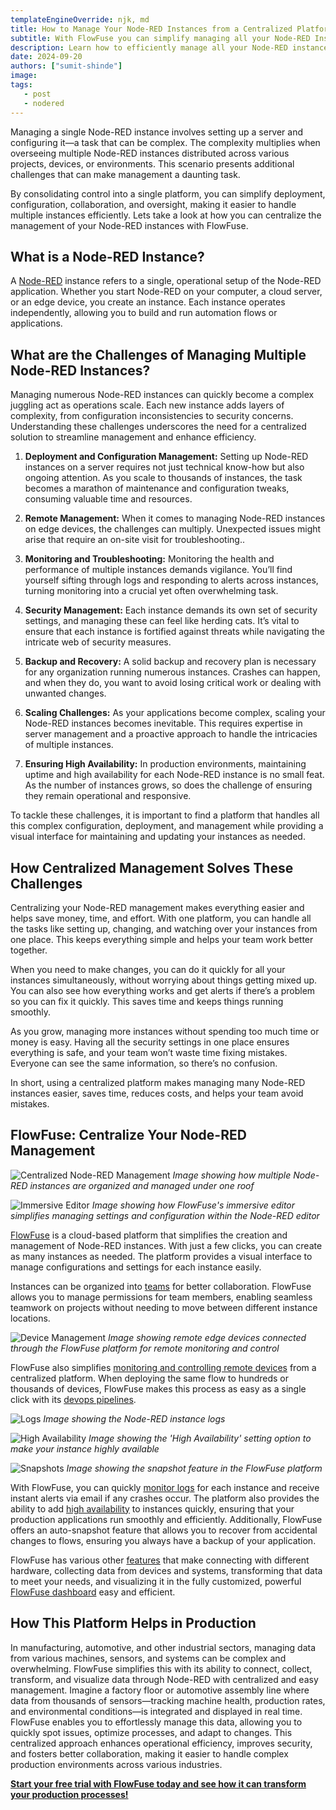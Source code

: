 ```yaml
---
templateEngineOverride: njk, md
title: How to Manage Your Node-RED Instances from a Centralized Platform
subtitle: With FlowFuse you can simplify managing all your Node-RED Instances
description: Learn how to efficiently manage all your Node-RED instances from a single location with FlowFuse to streamline operations.
date: 2024-09-20
authors: ["sumit-shinde"]
image: 
tags:
   - post
   - nodered
---
```


Managing a single Node-RED instance involves setting up a server and configuring it—a task that can be complex. The complexity multiplies when overseeing multiple Node-RED instances distributed across various projects, devices, or environments. This scenario presents additional challenges that can make management a daunting task.

By consolidating control into a single platform, you can simplify deployment, configuration, collaboration, and oversight, making it easier to handle multiple instances efficiently. Lets take a look at how you can centralize the management of your Node-RED instances with FlowFuse. 

## What is a Node-RED Instance?

A [Node-RED](/node-red/) instance refers to a single, operational setup of the Node-RED application. Whether you start Node-RED on your computer, a cloud server, or an edge device, you create an instance. Each instance operates independently, allowing you to build and run automation flows or applications.

## What are the Challenges of Managing Multiple Node-RED Instances?

Managing numerous Node-RED instances can quickly become a complex juggling act as operations scale. Each new instance adds layers of complexity, from configuration inconsistencies to security concerns. Understanding these challenges underscores the need for a centralized solution to streamline management and enhance efficiency.

1. **Deployment and Configuration Management:** Setting up Node-RED instances on a server requires not just technical know-how but also ongoing attention. As you scale to thousands of instances, the task becomes a marathon of maintenance and configuration tweaks, consuming valuable time and resources.

2. **Remote Management:** When it comes to managing Node-RED instances on edge devices, the challenges can multiply. Unexpected issues might arise that require an on-site visit for troubleshooting..

3. **Monitoring and Troubleshooting:** Monitoring the health and performance of multiple instances demands vigilance. You’ll find yourself sifting through logs and responding to alerts across instances, turning monitoring into a crucial yet often overwhelming task.

4. **Security Management:** Each instance demands its own set of security settings, and managing these can feel like herding cats. It’s vital to ensure that each instance is fortified against threats while navigating the intricate web of security measures.

5. **Backup and Recovery:** A solid backup and recovery plan is necessary for any organization running numerous instances. Crashes can happen, and when they do, you want to avoid losing critical work or dealing with unwanted changes.

6. **Scaling Challenges:** As your applications become complex, scaling your Node-RED instances becomes inevitable. This requires expertise in server management and a proactive approach to handle the intricacies of multiple instances.

7. **Ensuring High Availability:** In production environments, maintaining uptime and high availability for each Node-RED instance is no small feat. As the number of instances grows, so does the challenge of ensuring they remain operational and responsive.

To tackle these challenges, it is important to find a platform that handles all this complex configuration, deployment, and management while providing a visual interface for maintaining and updating your instances as needed.

## How Centralized Management Solves These Challenges

Centralizing your Node-RED management makes everything easier and helps save money, time, and effort. With one platform, you can handle all the tasks like setting up, changing, and watching over your instances from one place. This keeps everything simple and helps your team work better together.

When you need to make changes, you can do it quickly for all your instances simultaneously, without worrying about things getting mixed up. You can also see how everything works and get alerts if there’s a problem so you can fix it quickly. This saves time and keeps things running smoothly.

As you grow, managing more instances without spending too much time or money is easy. Having all the security settings in one place ensures everything is safe, and your team won’t waste time fixing mistakes. Everyone can see the same information, so there’s no confusion.

In short, using a centralized platform makes managing many Node-RED instances easier, saves time, reduces costs, and helps your team avoid mistakes.

## FlowFuse: Centralize Your Node-RED Management

![Centralized Node-RED Management](./images/instances.png)
_Image showing how multiple Node-RED instances are organized and managed under one roof_

![Immersive Editor](./images/imersive-editor.png)
_Image showing how FlowFuse's immersive editor simplifies managing settings and configuration within the Node-RED editor_

[FlowFuse](/) is a cloud-based platform that simplifies the creation and management of Node-RED instances. With just a few clicks, you can create as many instances as needed. The platform provides a visual interface to manage configurations and settings for each instance easily. 

Instances can be organized into [teams](/docs/user/team/#teams) for better collaboration. FlowFuse allows you to manage permissions for team members, enabling seamless teamwork on projects without needing to move between different instance locations.

![Device Management](./images/devices.png)
_Image showing remote edge devices connected through the FlowFuse platform for remote monitoring and control_

FlowFuse also simplifies [monitoring and controlling remote devices](/solutions/device-management/) from a centralized platform. When deploying the same flow to hundreds or thousands of devices, FlowFuse makes this process as easy as a single click with its [devops pipelines](/docs/user/devops-pipelines/#devops-pipelines).

![Logs](./images/log.png)
_Image showing the Node-RED instance logs_

![High Availability](./images/high-availablity.png)
_Image showing the 'High Availability' setting option to make your instance highly available_

![Snapshots](./images/snapshots.png)
_Image showing the snapshot feature in the FlowFuse platform_

With FlowFuse, you can quickly [monitor logs](/docs/user/logs/#logs) for each instance and receive instant alerts via email if any crashes occur. The platform also provides the ability to add [high availability](/docs/user/high-availability/) to instances quickly, ensuring that your production applications run smoothly and efficiently. Additionally, FlowFuse offers an auto-snapshot feature that allows you to recover from accidental changes to flows, ensuring you always have a backup of your application.

FlowFuse has various other [features](/product/features/) that make connecting with different hardware, collecting data from devices and systems, transforming that data to meet your needs, and visualizing it in the fully customized, powerful [FlowFuse dashboard](https://dashboard.flowfuse.com/) easy and efficient.

## How This Platform Helps in Production

In manufacturing, automotive, and other industrial sectors, managing data from various machines, sensors, and systems can be complex and overwhelming. FlowFuse simplifies this with its ability to connect, collect, transform, and visualize data through Node-RED with centralized and easy management. Imagine a factory floor or automotive assembly line where data from thousands of sensors—tracking machine health, production rates, and environmental conditions—is integrated and displayed in real time. FlowFuse enables you to effortlessly manage this data, allowing you to quickly spot issues, optimize processes, and adapt to changes. This centralized approach enhances operational efficiency, improves security, and fosters better collaboration, making it easier to handle complex production environments across various industries.

[**Start your free trial with FlowFuse today and see how it can transform your production processes!**](https://app.flowfuse.com/account/create/)
